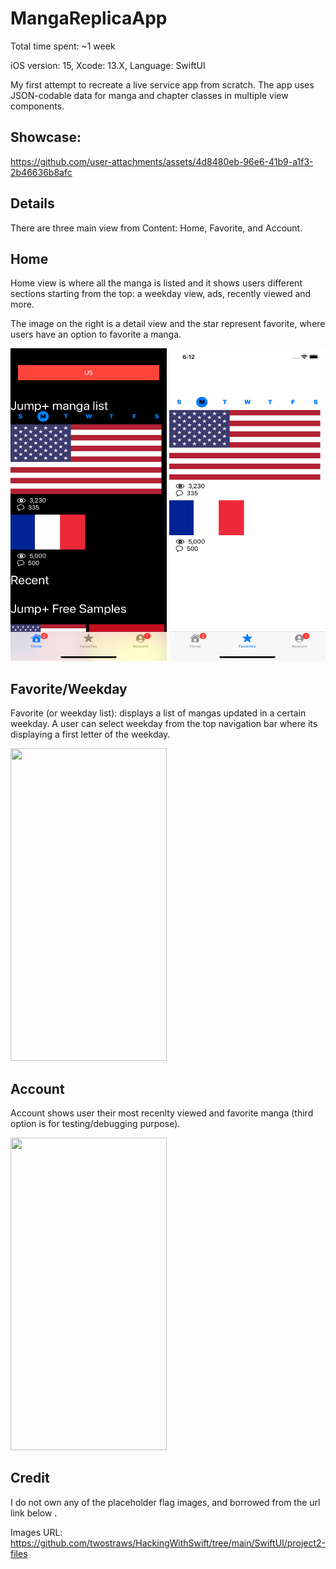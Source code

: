 <h1>MangaReplicaApp</h1>

Total time spent: ~1 week

iOS version: 15,
Xcode: 13.X,
Language: SwiftUI

My first attempt to recreate a live service app from scratch. 
The app uses JSON-codable data for manga and chapter classes in multiple view components.

<h2>Showcase:</h2>

https://github.com/user-attachments/assets/4d8480eb-96e6-41b9-a1f3-2b46636b8afc

<h2> Details </h2>

There are three main view from Content: Home, Favorite, and Account.

<h2> Home </h2>

Home view is where all the manga is listed and it shows users different sections starting from the top: a weekday view, ads, recently viewed and more.

The image on the right is a detail view and the star represent favorite, where users have an option to favorite a manga.

<p align="left">
  <img width="250" height="500" src="https://github.com/dragoonreign/MangaAppReplica_iOS15/blob/main/ScreenShot/SS1 - iPhone 11 - 2024-10-28 at 18.11.28.png">
  <img width="250" height="500" src="https://github.com/dragoonreign/MangaAppReplica_iOS15/blob/main/ScreenShot/SS2 -Simulator Screen Shot - iPhone 11 - 2024-10-28 at 18.12.10.png">
</p>

<h2> Favorite/Weekday </h2>

Favorite (or weekday list): displays a list of mangas updated in a certain weekday. A user can select weekday from the top navigation bar where its displaying a first letter of the weekday.

<p align="left">
  <img width="250" height="500" src="https://github.com/dragoonreign/MangaAppReplica_iOS15/blob/main/ScreenShot/ScreenShot/SS3 -Simulator Screen Shot - iPhone 11 - 2024-10-28 at 18.12.14.png?raw=true">
</p>

<h2> Account </h2>

Account shows user their most recenlty viewed and favorite manga (third option is for testing/debugging purpose).

<p align="left">
  <img width="250" height="500" src="https://github.com/dragoonreign/MangaAppReplica_iOS15/blob/main/ScreenShot/SS4 -Simulator Screen Shot - iPhone 11 - 2024-10-28 at 18.12.10.png?raw=true">
</p>

<h2> Credit </h2>

I do not own any of the placeholder flag images, and borrowed from the url link below . 

Images URL: https://github.com/twostraws/HackingWithSwift/tree/main/SwiftUI/project2-files
